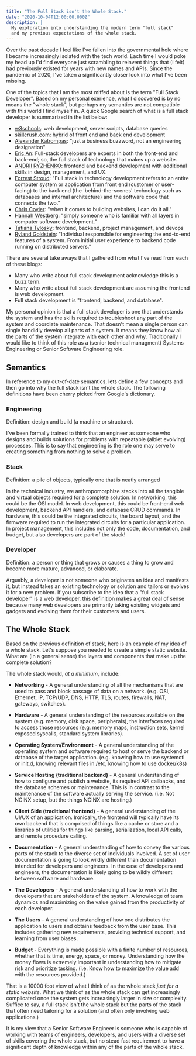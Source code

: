 ```yaml
---
title: "The Full Stack isn't the Whole Stack."
date: "2020-10-04T12:00:00.000Z"
description: |
  My exploration into understanding the modern term "full stack"
  and my previous expectations of the whole stack.
---
```


Over the past decade I feel like I've fallen into the governmental hole where I became increasingly isolated with the tech world. Each time I would poke my head up I'd find everyone just scrambling to reinvent things that (I felt) had previously existed for years with new names and APIs. Since the pandemic of 2020, I've taken a significantly closer look into what I've been missing.

One of the topics that I am the most miffed about is the term "Full Stack Developer". Based on my personal exerience, what I discovered is by no means the "whole stack", but perhaps my semantics are not compatible with this world I find myself in. A quick Google search of what is a full stack developer is summarized in the list below:

- [w3schools](https://www.w3schools.com/whatis/whatis_fullstack.asp): web development, server scripts, database queries
- [skillcrush.com](https://skillcrush.com/blog/front-end-back-end-full-stack/): hybrid of front end and back end development
- [Alexander Katrompas](https://medium.com/@alexkatrompas/the-hard-truth-about-the-full-stack-developer-myths-and-lies-945ffadeeb8c): "just a business buzzword, not an engineering designation"
- [Eric An](https://careerfoundry.com/en/blog/web-development/what-is-a-full-stack-web-developer/): Full-stack developers are experts in both the front-end and back-end; so, the full stack of technology that makes up a website.
- [ANDRII RYZHENKO](https://ncube.com/blog/full-stack-developer-vs-mean-stack-developer): frontend and backend development with additional skills in design, management, and UX.
- [Forrest Stroud](https://www.webopedia.com/TERM/F/full-stack.html): "Full stack in technology development refers to an entire computer system or application from front end (customer or user-facing) to the back end (the 'behind-the-scenes' technology such as databases and internal architecture) and the software code that connects the two."
- [Chris Coyier](https://css-tricks.com/what-does-it-mean-to-be-full-stack/): "when it comes to building websites, I can do it all."
- [Hannah Westberg](https://codeup.com/what-is-a-full-stack-developer/#): "simply someone who is familiar with all layers in computer software development."
- [Tatiana Tylosky](https://www.thinkful.com/blog/what-is-a-full-stack-developer-2/): frontend, backend, project management, and devops
- [Ryland Goldstein](https://stackoverflow.blog/2019/10/17/imho-the-mythical-fullstack-engineer/): "Individual responsible for engineering the end-to-end features of a system. From initial user experience to backend code running on distributed servers."

There are several take aways that I gathered from what I've read from each of these blogs:

- Many who write about full stack development acknowledge this is a buzz term.
- Many who write about full stack development are assuming the frontend is web development.
- Full stack development is "frontend, backend, and database".

My personal opinion is that a full stack developer is one that understands the system and has the skills required to troubleshoot any part of the system and coordiate maintenance. That doesn't mean a single person can single handidly develop all parts of a system. It means they know how all the parts of the system integrate with each other and why. Traditionally I would like to think of this role as a (senior technical managment) Systems Engineering or Senior Software Engineering role.

## Semantics

In reference to my out-of-date semantics, lets define a few concepts and then go into why the full stack isn't the whole stack. The following definitions have been cherry picked from Google's dictionary.

### Engineering

Definition: design and build (a machine or structure).

I've been formally trained to think that an engineer as someone who designs and builds solutions for problems with repeatable (albiet evolving) processes. This is to say that engineering is the
role one may serve to creating something from nothing to solve a problem.

### Stack

Definition: a pile of objects, typically one that is neatly arranged

In the technical industry, we anthropomorphize stacks into all the tangible and virtual objects required for a complete solution. In networking, this could be the OSI model. In web development, this could be front-end web development, backend API handlers, and database CRUD commands. In hardware, this could be the integrated circuits, the board layout, and the firmware required to run the integrated circuits for a particular application. In project management, this includes not only the code, documentation, and budget, but also developers are part of the stack!

### Developer

Definition: a person or thing that grows or causes a thing to grow and become more mature, advanced, or elaborate.

Arguably, a developer is not someone who originates an idea and manifests it, but instead takes an existing technology or solution and tailors or evolves it for a new problem. If you subscribe to the idea that a "full stack developer" is a web developer, this definition makes a great deal of sense because many web developers are primarily taking existing widgets and gadgets and evolving them for their customers and users.

## The Whole Stack

Based on the previous definition of stack, here is an example of my idea of a whole stack. Let's suppose you needed to create a simple static website. What are (in a general sense) the layers and components that make up the complete solution?

The whole stack would, _at a minimum_, include:

- **Networking** - A general understanding of all the mechanisms that are used to pass and block passage of data on a network. (e.g. OSI, Ethernet, IP, TCP/UDP, DNS, HTTP, TLS, routes, firewalls, NAT, gateways, switches).

- **Hardware** - A general understanding of the resources available on the system (e.g. memory, disk space, peripherals), the interfaces required to access those resources (e.g. memory maps, instruction sets, kernel exposed syscalls, standard system libraries).

- **Operating System/Environment** - A general understanding of the operating system and software required to host or serve the backend or database of the target application. (e.g. knowing how to use systemctl or init.d, knowing relevant files in /etc, knowing how to use docker/k8s)

- **Service Hosting (traditional backend)** - A general understanding of how to configure and publish a website, its required API callbacks, and the database schemes or maintenance. This is in contrast to the maintenance of the software actually serving the service. (i.e. Not NGINX setup, but the things NGINX are hosting.)

- **Client Side (traditional frontend)** - A general understanding of the UI/UX of an application. Ironically, the frontend will typically have its own backend that is comprised of things like a cache or store and a libraries of utilities for things like parsing, serialization, local API calls, and remote procedure calling.

- **Documentation** - A general understanding of how to convey the various parts of the stack to the diverse set of individuals involved. A set of user documentation is going to look wildly different than documentation intended for developers and engineers. In the case of developers and engineers, the documentation is likely going to be wildly different between software and hardware.

- **The Developers** - A general understanding of how to work with the developers that are stakeholders of the system. A knowledge of team dynamics and maximizing on the value gained from the productivity of each developer.

- **The Users** - A general understanding of how one distributes the application to users and obtains feedback from the user base. This includes gathering new requirements, providing technical support, and learning from user biases.

- **Budget** - Everything is made possible with a finite number of resources, whether that is time, energy, space, or money. Understanding how the money flows is extremely important in understanding how to mitigate risk and prioritize tasking. (i.e. Know how to maximize the value add with the resources provided.)

That is a 10000 foot view of what I think of as the whole stack _just for a static website_. What we think of as the whole stack can get increasingly complicated once the system gets increasingly larger in size or complexity. Suffice to say, a full stack isn't the whole stack but the parts of the stack that often need tailoring for a solution (and often only involving web applications.)

It is my view that a Senior Software Engineer is someone who is capable of working with teams of engineers, developers, and users with a diverse set of skills covering the whole stack, but no stead fast requirement to have a significant depth of knowledge within any of the parts of the whole stack.
